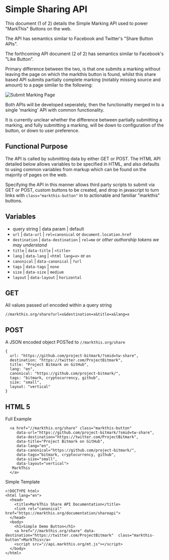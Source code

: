 
# Simple Sharing API

This document (1 of 2) details the Simple Marking API used to power "MarkThis" Buttons on the web.

The API has semantics similar to Facebook and Twitter's "Share Button APIs".

The forthcoming API document (2 of 2) has semantics similar to Facebook's "Like Button".

Primary difference between the two, is that one submits a marking without leaving the page on which the markthis button is found, whilst this share based API submits partially complete marking (notably missing source and amount) to a page similar to the following:

![Submit Marking Page](http://i.imgur.com/A7lQgcm.png?1)

Both APIs will be developed seperately, then the functionality merged in to a single 'marking' API with common functionality.

It is currently unclear whether the difference between partially submitting a marking, and fully submitting a marking, will be down to configuration of the button, or down to user preference.

## Functional Purpose

The API is called by submitting data by either GET or POST.  The HTML API detailed below allows variables to be specified in HTML, and also defaults to using common variables from markup which can be found on the majority of pages on the web.

Specifying the API in this manner allows third party scripts to submit via GET or POST, custom buttons to be created, and drop in javascript to turn links with `class="markthis-button"` in to actionable and familiar "markthis" buttons.

## Variables

* query string | data param | default
* `url` | `data-url` | `rel=canonical` or `document.location.href`
* `destination` | `data-destination` | `rel=me` or *other authorship tokens we may understand*
* `title` | `data-title` | `<title>`
* `lang` | `data-lang` | `<html lang=x>` or `en`
* `canonical` | `data-canonical` | `?url`
* `tags` | `data-tags` | `none`
* `size` | `data-size` | `medium`
* `layout` | `data-layout` | `horizontal`

## GET

All values passed url encoded within a query string

`//markthis.org/share?url=x&destination=x&title=x&lang=x`


## POST

A JSON encoded object POSTed to `//markthis.org/share`

```
{
  url: "https://github.com/project-bitmark/?smid=tw-share",
  destination: "https://twitter.com/ProjectBitmark",
  title: "Project Bitmark on GitHub",
  lang: "en",
  canonical: "https://github.com/project-bitmark/",
  tags: "bitmark, cryptocurrency, github",
  size: "small",
  layout: "vertical"
}
```

## HTML 5

Full Example

```
  <a href="//markthis.org/share" class="markthis-button"
     data-url="https://github.com/project-bitmark/?smid=tw-share",
     data-destination="https://twitter.com/ProjectBitmark",
     data-title="Project Bitmark on GitHub",
     data-lang="en",
     data-canonical="https://github.com/project-bitmark/",
     data-tags="bitmark, cryptocurrency, github",
     data-size="small",
     data-layout="vertical">
   MarkThis
  </a>
```

Simple Template

```
<!DOCTYPE html>
<html lang="en">
  <head>
    <title>MarkThis Share API Documentation</title>
    <link rel="canonical" href="https://markthis.org/documentation/shareapi">
  </head>
  <body>
    <h1>Simple Demo Button</h1>
    <a href="//markthis.org/share" data-destination="https://twitter.com/ProjectBitmark"  class="markthis-button">MarkThis</a>
    <script src="//api.markthis.org/mt.js"></script>
  </body>
</html>
```
